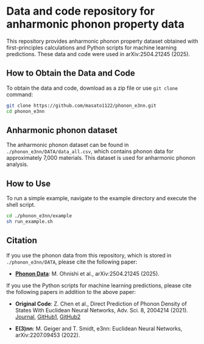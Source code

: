 # Data and code repository for anharmonic phonon property data

This repository provides anharmonic phonon property dataset obtained with first-principles calculations 
and Python scripts for machine learning predictions. 
These data and code were used in arXiv:2504.21245 (2025).

## How to Obtain the Data and Code

To obtain the data and code, download as a zip file or use ``git clone`` command:

```sh
git clone https://github.com/masato1122/phonon_e3nn.git
cd phonon_e3nn
```

## Anharmonic phonon dataset

The anharmonic phonon dataset can be found in `./phonon_e3nn/DATA/data_all.csv`, 
which contains phonon data for approximately 7,000 materials.
This dataset is used for anharmonic phonon analysis.

## How to Use

To run a simple example, navigate to the example directory and execute the shell script.

``` sh
cd ./phonon_e3nn/example
sh run_example.sh
```

## Citation

If you use the phonon data from this repository, which is stored in `./phonon_e3nn/DATA`, please cite the following paper:

- **[Phonon Data](https://arxiv.org/abs/2504.21245)**: M. Ohnishi et al., arXiv:2504.21245 (2025).

If you use the Python scripts for machine learning predictions, please cite the following papers in addition to the above paper:

- **Original Code**: Z. Chen et al., Direct Prediction of Phonon Density of States With Euclidean Neural Networks, Adv. Sci. 8, 2004214 (2021). 
[Journal](https://onlinelibrary.wiley.com/doi/10.1002/advs.202004214), 
[GitHub1](https://github.com/zhantaochen/phonondos_e3nn), 
[GitHub2](https://github.com/ninarina12/phononDoS_tutorial)

- **E(3)nn**: M. Geiger and T. Smidt, e3nn: Euclidean Neural Networks, arXiv:2207.09453 (2022).
